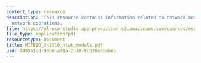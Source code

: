 ```yaml
---
content_type: resource
description: 'This resource contains information related to network models and basic
  network operations.  '
file: https://ol-ocw-studio-app-production.s3.amazonaws.com/courses/esd-342-network-representations-of-complex-engineering-systems-spring-2010/7495b1cd93b6af9a2bf08c530e3cebeb_MITESD_342S10_ntwk_models.pdf
file_type: application/pdf
resourcetype: Document
title: MITESD_342S10_ntwk_models.pdf
uid: 7495b1cd-93b6-af9a-2bf0-8c530e3cebeb
---
```


